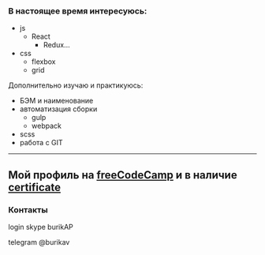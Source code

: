 ### В настоящее время интересуюсь:

* js
  - React
    - Redux...
* css
  - flexbox
  - grid

Дополнительно изучаю и практикуюсь:
* БЭМ и наименование
* автоматизация сборки
  - gulp
  - webpack
* scss
* работа с GIT

---
Мой профиль на [freeCodeCamp](https://www.freecodecamp.org/burik84) и в наличие [certificate](https://www.freecodecamp.org/certification/burik84/responsive-web-design)
---

### Контакты

login skype burikAP

telegram @burikav
